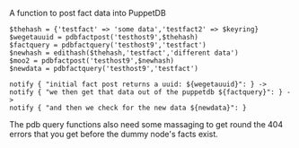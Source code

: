 A function to post fact data into PuppetDB

    $thehash = {'testfact' => 'some data','testfact2' => $keyring}
    $wegetauuid = pdbfactpost('testhost9',$thehash)
    $factquery = pdbfactquery('testhost9','testfact')
    $newhash = edithash($thehash,'testfact','different data')
    $moo2 = pdbfactpost('testhost9',$newhash)
    $newdata = pdbfactquery('testhost9','testfact')

    notify { "initial fact post returns a uuid: ${wegetauuid}": } ->
    notify { "we then get that data out of the puppetdb ${factquery}": } ->
    notify { "and then we check for the new data ${newdata}": }

The pdb query functions also need some massaging to 
get round the 404 errors that you get before the dummy node's facts exist.

